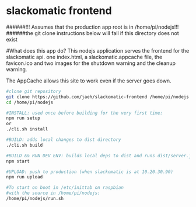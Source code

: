 slackomatic frontend
====

######!!! Assumes that the production app root is in /home/pi/nodejs!!!
######the git clone instructions below will fail if this directory does not exist

#What does this app do?
This nodejs application serves the frontend for the slackomatic api.
one index.html, a slackomatic.appcache file, the favicon.ico and two images for
the shutdown warning and the cleanup warning.

The AppCache allows this site to work even if the server goes down.

```bash
#clone git repository
git clone https://github.com/jaeh/slackomatic-frontend /home/pi/nodejs
cd /home/pi/nodejs
```

```bash
#INSTALL: used once before building for the very first time:
npm run setup 
or
./cli.sh install
```

```bash
#BUILD: adds local changes to dist directory
./cli.sh build
```

```bash
#BUILD && RUN DEV ENV: builds local deps to dist and runs dist/server.js
npm start
```

```bash
#UPLOAD: push to production (when slackomatic is at 10.20.30.90)
npm run upload
```

```bash
#To start on boot in /etc/inittab on raspbian 
#with the source in /home/pi/nodejs:
/home/pi/nodejs/run.sh
```
